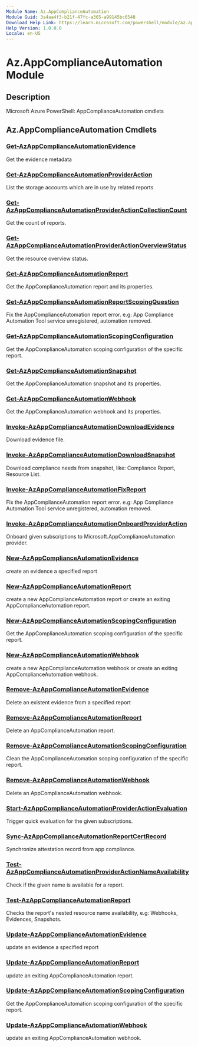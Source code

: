 ```yaml
---
Module Name: Az.AppComplianceAutomation
Module Guid: 3a4aa4f3-b21f-47fc-a365-a99145bc6548
Download Help Link: https://learn.microsoft.com/powershell/module/az.appcomplianceautomation
Help Version: 1.0.0.0
Locale: en-US
---
```


# Az.AppComplianceAutomation Module
## Description
Microsoft Azure PowerShell: AppComplianceAutomation cmdlets

## Az.AppComplianceAutomation Cmdlets
### [Get-AzAppComplianceAutomationEvidence](Get-AzAppComplianceAutomationEvidence.md)
Get the evidence metadata

### [Get-AzAppComplianceAutomationProviderAction](Get-AzAppComplianceAutomationProviderAction.md)
List the storage accounts which are in use by related reports

### [Get-AzAppComplianceAutomationProviderActionCollectionCount](Get-AzAppComplianceAutomationProviderActionCollectionCount.md)
Get the count of reports.

### [Get-AzAppComplianceAutomationProviderActionOverviewStatus](Get-AzAppComplianceAutomationProviderActionOverviewStatus.md)
Get the resource overview status.

### [Get-AzAppComplianceAutomationReport](Get-AzAppComplianceAutomationReport.md)
Get the AppComplianceAutomation report and its properties.

### [Get-AzAppComplianceAutomationReportScopingQuestion](Get-AzAppComplianceAutomationReportScopingQuestion.md)
Fix the AppComplianceAutomation report error.
e.g: App Compliance Automation Tool service unregistered, automation removed.

### [Get-AzAppComplianceAutomationScopingConfiguration](Get-AzAppComplianceAutomationScopingConfiguration.md)
Get the AppComplianceAutomation scoping configuration of the specific report.

### [Get-AzAppComplianceAutomationSnapshot](Get-AzAppComplianceAutomationSnapshot.md)
Get the AppComplianceAutomation snapshot and its properties.

### [Get-AzAppComplianceAutomationWebhook](Get-AzAppComplianceAutomationWebhook.md)
Get the AppComplianceAutomation webhook and its properties.

### [Invoke-AzAppComplianceAutomationDownloadEvidence](Invoke-AzAppComplianceAutomationDownloadEvidence.md)
Download evidence file.

### [Invoke-AzAppComplianceAutomationDownloadSnapshot](Invoke-AzAppComplianceAutomationDownloadSnapshot.md)
Download compliance needs from snapshot, like: Compliance Report, Resource List.

### [Invoke-AzAppComplianceAutomationFixReport](Invoke-AzAppComplianceAutomationFixReport.md)
Fix the AppComplianceAutomation report error.
e.g: App Compliance Automation Tool service unregistered, automation removed.

### [Invoke-AzAppComplianceAutomationOnboardProviderAction](Invoke-AzAppComplianceAutomationOnboardProviderAction.md)
Onboard given subscriptions to Microsoft.AppComplianceAutomation provider.

### [New-AzAppComplianceAutomationEvidence](New-AzAppComplianceAutomationEvidence.md)
create an evidence a specified report

### [New-AzAppComplianceAutomationReport](New-AzAppComplianceAutomationReport.md)
create a new AppComplianceAutomation report or create an exiting AppComplianceAutomation report.

### [New-AzAppComplianceAutomationScopingConfiguration](New-AzAppComplianceAutomationScopingConfiguration.md)
Get the AppComplianceAutomation scoping configuration of the specific report.

### [New-AzAppComplianceAutomationWebhook](New-AzAppComplianceAutomationWebhook.md)
create a new AppComplianceAutomation webhook or create an exiting AppComplianceAutomation webhook.

### [Remove-AzAppComplianceAutomationEvidence](Remove-AzAppComplianceAutomationEvidence.md)
Delete an existent evidence from a specified report

### [Remove-AzAppComplianceAutomationReport](Remove-AzAppComplianceAutomationReport.md)
Delete an AppComplianceAutomation report.

### [Remove-AzAppComplianceAutomationScopingConfiguration](Remove-AzAppComplianceAutomationScopingConfiguration.md)
Clean the AppComplianceAutomation scoping configuration of the specific report.

### [Remove-AzAppComplianceAutomationWebhook](Remove-AzAppComplianceAutomationWebhook.md)
Delete an AppComplianceAutomation webhook.

### [Start-AzAppComplianceAutomationProviderActionEvaluation](Start-AzAppComplianceAutomationProviderActionEvaluation.md)
Trigger quick evaluation for the given subscriptions.

### [Sync-AzAppComplianceAutomationReportCertRecord](Sync-AzAppComplianceAutomationReportCertRecord.md)
Synchronize attestation record from app compliance.

### [Test-AzAppComplianceAutomationProviderActionNameAvailability](Test-AzAppComplianceAutomationProviderActionNameAvailability.md)
Check if the given name is available for a report.

### [Test-AzAppComplianceAutomationReport](Test-AzAppComplianceAutomationReport.md)
Checks the report's nested resource name availability, e.g: Webhooks, Evidences, Snapshots.

### [Update-AzAppComplianceAutomationEvidence](Update-AzAppComplianceAutomationEvidence.md)
update an evidence a specified report

### [Update-AzAppComplianceAutomationReport](Update-AzAppComplianceAutomationReport.md)
update an exiting AppComplianceAutomation report.

### [Update-AzAppComplianceAutomationScopingConfiguration](Update-AzAppComplianceAutomationScopingConfiguration.md)
Get the AppComplianceAutomation scoping configuration of the specific report.

### [Update-AzAppComplianceAutomationWebhook](Update-AzAppComplianceAutomationWebhook.md)
update an exiting AppComplianceAutomation webhook.

